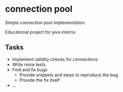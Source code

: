 # connection pool

Simple connection pool implementation.

Educational project for java interns.

## Tasks

* Implement validity checks for connections
* Write more tests
* Find and fix bugs
  - Provide snippets and steps to reproduce the bug
  - Provide the fix itself
* ...
